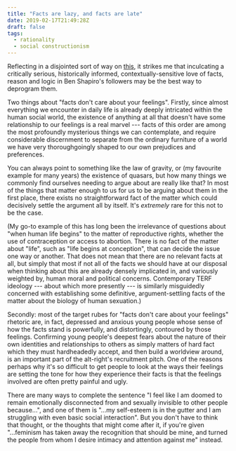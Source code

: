 ```yaml
---
title: "Facts are lazy, and facts are late"
date: 2019-02-17T21:49:28Z
draft: false
tags:
  - rationality
  - social constructionism
---
```

Reflecting in a disjointed sort of way on [this](https://theoutline.com/post/7083/the-magical-thinking-of-guys-who-love-logic), it strikes me that inculcating a critically serious, historically informed, contextually-sensitive love of facts, reason and logic in Ben Shapiro's followers may be the best way to deprogram them.

Two things about "facts don't care about your feelings". Firstly, since almost everything we encounter in daily life is already deeply intricated within the human social world, the existence of anything at all that doesn't have some relationship to our feelings is a real marvel --- facts of this order are among the most profoundly mysterious things we can contemplate, and require considerable discernment to separate from the ordinary furniture of a world we have very thoroughgoingly shaped to our own prejudices and preferences.

You can always point to something like the law of gravity, or (my favourite example for many years) the existence of quasars, but how many things we commonly find ourselves needing to argue about are really like that? In most of the things that matter enough to us for us to be arguing about them in the first place, there exists no straightforward fact of the matter which could decisively settle the argument all by itself. It's _extremely_ rare for this not to be the case.

(My go-to example of this has long been the irrelevance of questions about "when human life begins" to the matter of reproductive rights, whether the use of contraception or access to abortion. There is no fact of the matter about "life", such as "life begins at conception", that can decide the issue one way or another. That does not mean that there are no relevant facts at all, but simply that most if not all of the facts we should have at our disposal when thinking about this are already densely implicated in, and variously weighted by, human moral and political concerns. Contemporary TERF ideology --- about which more presently --- is similarly misguidedly concerned with establishing some definitive, argument-settling facts of the matter about the biology of human sexuation.)

Secondly: most of the target rubes for "facts don't care about your feelings" rhetoric are, in fact, depressed and anxious young people whose sense of how the facts stand is powerfully, and distortingly, contoured by those feelings. Confirming young people's deepest fears about the nature of their own identities and relationships to others as simply matters of hard fact which they must hardheadedly accept, and then build a worldview around, is an important part of the alt-right's recruitment pitch. One of the reasons perhaps why it's so difficult to get people to look at the ways their feelings are setting the tone for how they experience their facts is that the feelings involved are often pretty painful and ugly.

There are many ways to complete the sentence "I feel like I am doomed to remain emotionally disconnected from and sexually invisible to other people because...", and one of them is "...my self-esteem is in the gutter and I am struggling with even basic social interaction". But you don't have to think that thought, or the thoughts that might come after it, if you're given "...feminism has taken away the recognition that should be mine, and turned the people from whom I desire intimacy and attention against me" instead.
